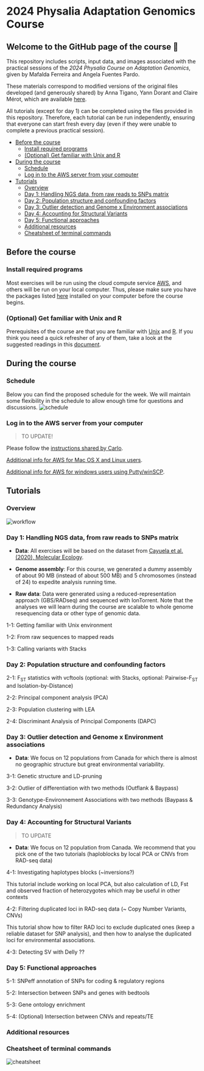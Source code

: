 # 2024 Physalia Adaptation Genomics Course <!-- omit from toc -->

## Welcome to the GitHub page of the course 👋 <!-- omit from toc -->
This repository includes scripts, input data, and images associated with the practical sessions of the *2024 Physalia Course on Adaptation Genomics*, given by Mafalda Ferreira and Angela Fuentes Pardo.

These materials correspond to modified versions of the original files developed (and generously shared) by Anna Tigano, Yann Dorant and Claire Mérot, which are available [here](https://github.com/clairemerot/physalia_adaptation_course).

All tutorials (except for day 1) can be completed using the files provided in this repository. Therefore, each tutorial can be run independently, ensuring that everyone can start fresh every day (even if they were unable to complete a previous practical session).

- [Before the course](#before-the-course)
  - [Install required programs](#install-required-programs)
  - [(Optional) Get familiar with Unix and R](#optional-get-familiar-with-unix-and-r)
- [During the course](#during-the-course)
  - [Schedule](#schedule)
  - [Log in to the AWS server from your computer](#log-in-to-the-aws-server-from-your-computer)
- [Tutorials](#tutorials)
  - [Overview](#overview)
  - [Day 1: Handling NGS data, from raw reads to SNPs matrix](#day-1-handling-ngs-data-from-raw-reads-to-snps-matrix)
  - [Day 2: Population structure and confounding factors](#day-2-population-structure-and-confounding-factors)
  - [Day 3: Outlier detection and Genome x Environment associations](#day-3-outlier-detection-and-genome-x-environment-associations)
  - [Day 4: Accounting for Structural Variants](#day-4-accounting-for-structural-variants)
  - [Day 5: Functional approaches](#day-5-functional-approaches)
  - [Additional resources](#additional-resources)
  - [Cheatsheet of terminal commands](#cheatsheet-of-terminal-commands)


## Before the course

### Install required programs

Most exercises will be run using the cloud compute service [AWS](https://aws.amazon.com/), and others will be run on your local computer. Thus, please make sure you have the packages listed [here](00_before_the_course/programs_to_install_Students.md) installed on your computer before the course begins.

### (Optional) Get familiar with Unix and R
Prerequisites of the course are that you are familiar with  [Unix](https://en.wikipedia.org/wiki/Unix) and [R](https://www.r-project.org/). If you think you need a quick refresher of any of them, take a look at the suggested readings in this [document](00_before_the_course/tutorials_unix_R_optional.md).

## During the course
### Schedule
Below you can find the proposed schedule for the week. We will maintain some flexibility in the schedule to allow enough time for questions and discussions.
![schedule](images/schedule.png)

### Log in to the AWS server from your computer
>TO UPDATE!

Please follow the [instructions shared by Carlo](00_before_the_course/Connection%20to%20the%20Amazon%20EC2%20service_.pdf).

[Additional info for AWS for Mac OS X and Linux users](00_before_the_course/AWS_mac.md).

[Additional info for AWS for windows users using Putty/winSCP](00_before_the_course/AWS_windows.md).

## Tutorials 

### Overview

![workflow](images/workflow_tuto_physalia2024.jpg)

### Day 1: Handling NGS data, from raw reads to SNPs matrix

- **Data**: All exercises will be based on the dataset from [Cayuela et al. (2020), Molecular Ecology](https://onlinelibrary.wiley.com/doi/10.1111/mec.15499).
 
- **Genome assembly**: For this course, we generated a dummy assembly of about 90 MB (instead of about 500 MB) and 5 chromosomes (instead of 24) to expedite analysis running time.

- **Raw data**: Data were generated using a reduced-representation approach (GBS/RADseq) and sequenced with IonTorrent. Note that the analyses we will learn during the course are scalable to whole genome resequencing data or other type of genomic data.

1-1: Getting familiar with Unix environment

1-2: From raw sequences to mapped reads

1-3: Calling variants with Stacks
 
### Day 2: Population structure and confounding factors

2-1: F<sub>ST</sub> statistics with vcftools (optional: with Stacks, optional: Pairwise-F<sub>ST</sub> and Isolation-by-Distance)

2-2: Principal component analysis (PCA)

2-3: Population clustering with LEA

2-4: Discriminant Analysis of Principal Components (DAPC)

### Day 3: Outlier detection and Genome x Environment associations

- **Data**: We focus on 12 populations from Canada for which there is almost no geographic structure but great environmental variability.

3-1: Genetic structure and LD-pruning

3-2: Outlier of differentiation with two methods (Outflank & Baypass)

3-3: Genotype-Environnement Associations with two methods (Baypass & Redundancy Analysis)

### Day 4: Accounting for Structural Variants
>TO UPDATE

- **Data**: We focus on 12 population from Canada. We recommend that you pick one of the two tutorials (haploblocks by local PCA or CNVs from RAD-seq data)

4-1: Investigating haplotypes blocks (~inversions?)

This tutorial include working on local PCA, but also calculation of LD, Fst and observed fraction of heterozygotes which may be useful in other contexts

4-2: Filtering duplicated loci in RAD-seq data (~ Copy Number Variants, CNVs)

This tutorial show how to filter RAD loci to exclude duplicated ones (keep a reliable dataset for SNP analysis), and then how to analyse the duplicated loci for environmental associations.

4-3: Detecting SV with Delly ??

### Day 5: Functional approaches

5-1: SNPeff annotation of SNPs for coding & regulatory regions

5-2: Intersection between SNPs and genes with bedtools

5-3: Gene ontology enrichment

5-4: (Optional) Intersection between CNVs and repeats/TE

### Additional resources

### Cheatsheet of terminal commands
![cheatsheet](images/bash_cheatsheet.png)
